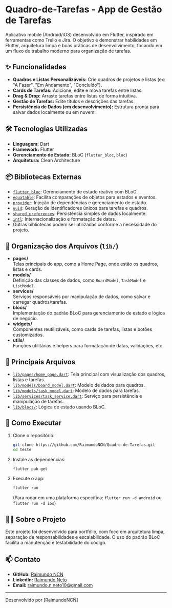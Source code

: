 # Quadro-de-Tarefas - App de Gestão de Tarefas

Aplicativo mobile (Android/iOS) desenvolvido em Flutter, inspirado em ferramentas como Trello e Jira. O objetivo é demonstrar habilidades em Flutter, arquitetura limpa e boas práticas de desenvolvimento, focando em um fluxo de trabalho moderno para organização de tarefas.

## ✨ Funcionalidades

- **Quadros e Listas Personalizáveis:** Crie quadros de projetos e listas (ex: "A Fazer", "Em Andamento", "Concluído").
- **Cards de Tarefas:** Adicione, edite e mova tarefas entre listas.
- **Drag & Drop:** Arraste tarefas entre listas de forma intuitiva.
- **Gestão de Tarefas:** Edite títulos e descrições das tarefas.
- **Persistência de Dados (em desenvolvimento):** Estrutura pronta para salvar dados localmente ou em nuvem.

## 🛠️ Tecnologias Utilizadas

- **Linguagem:** Dart
- **Framework:** Flutter
- **Gerenciamento de Estado:** BLoC (`flutter_bloc`, `bloc`)
- **Arquitetura:** Clean Architecture

## 📦 Bibliotecas Externas

- [`flutter_bloc`](https://pub.dev/packages/flutter_bloc): Gerenciamento de estado reativo com BLoC.
- [`equatable`](https://pub.dev/packages/equatable): Facilita comparações de objetos para estados e eventos.
- [`provider`](https://pub.dev/packages/provider): Injeção de dependências e gerenciamento de estado.
- [`uuid`](https://pub.dev/packages/uuid): Geração de identificadores únicos para tarefas e quadros.
- [`shared_preferences`](https://pub.dev/packages/shared_preferences): Persistência simples de dados localmente.
- [`intl`](https://pub.dev/packages/intl): Internacionalização e formatação de datas.
- Outras bibliotecas podem ser utilizadas conforme a necessidade do projeto.

## 📂 Organização dos Arquivos (`lib/`)

- **pages/**  
  Telas principais do app, como a Home Page, onde estão os quadros, listas e cards.
- **models/**  
  Definição das classes de dados, como `BoardModel`, `TaskModel` e `ListModel`.
- **services/**  
  Serviços responsáveis por manipulação de dados, como salvar e carregar quadros/tarefas.
- **blocs/**  
  Implementação do padrão BLoC para gerenciamento de estado e lógica de negócio.
- **widgets/**  
  Componentes reutilizáveis, como cards de tarefas, listas e botões customizados.
- **utils/**  
  Funções utilitárias e helpers para formatação de datas, validações, etc.

## 🧩 Principais Arquivos

- [`lib/pages/home_page.dart`](lib/pages/home_page.dart): Tela principal com visualização dos quadros, listas e tarefas.
- [`lib/models/board_model.dart`](lib/models/board_model.dart): Modelo de dados para quadros.
- [`lib/models/task_model.dart`](lib/models/task_model.dart): Modelo de dados para tarefas.
- [`lib/services/task_service.dart`](lib/services/task_service.dart): Serviço para persistência e manipulação de tarefas.
- [`lib/blocs/`](lib/blocs/): Lógica de estado usando BLoC.

## 🚀 Como Executar

1. Clone o repositório:
    ```sh
    git clone https://github.com/RaimundoNCN/Quadro-de-Tarefas.git
    cd teste
    ```
2. Instale as dependências:
    ```sh
    flutter pub get
    ```
3. Execute o app:
    ```sh
    flutter run
    ```
   (Para rodar em uma plataforma específica: `flutter run -d android` ou `flutter run -d ios`)

## 👨‍💻 Sobre o Projeto

Este projeto foi desenvolvido para portfólio, com foco em arquitetura limpa, separação de responsabilidades e escalabilidade. O uso do padrão BLoC facilita a manutenção e testabilidade do código.

## 📫 Contato

- **GitHub:** [Raimundo NCN](https://github.com/RaimundoNCN)
- **LinkedIn:** [Raimundo Neto](https://www.linkedin.com/in/raimundo-nazareno-concei%C3%A7%C3%A3o-neto-853083195?lipi=urn%3Ali%3Apage%3Ad_flagship3_feed%3BC1qCdofWTe%2BnqQWVZKjkbw%3D%3D)
- **Email:** raimundo.n.neto10@gmail.com

---
Desenvolvido por [RaimundoNCN]